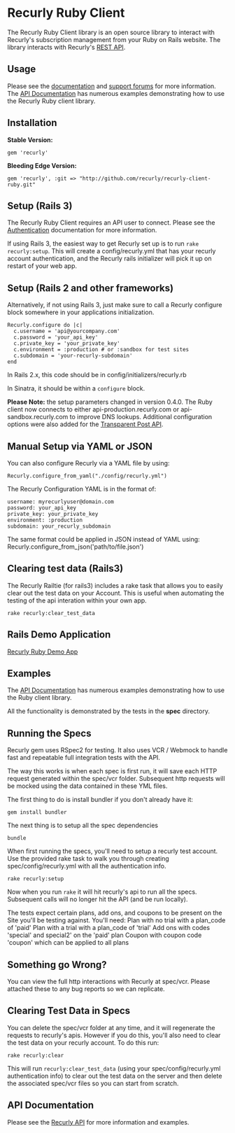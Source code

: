 Recurly Ruby Client
===================

The Recurly Ruby Client library is an open source library to interact with Recurly's subscription management from your Ruby on Rails website. The library interacts with Recurly's [REST API](http://support.recurly.com/api/basics).


Usage
-----

Please see the [documentation](http://support.recurly.com/faqs/api/ruby-client) and
[support forums](http://support.recurly.com/discussions) for more information. The [API Documentation](http://docs.recurly.com/api/basics) has numerous examples demonstrating how to use the Recurly Ruby client library.


Installation
------------

**Stable Version:**

    gem 'recurly'

**Bleeding Edge Version:**

    gem 'recurly', :git => "http://github.com/recurly/recurly-client-ruby.git"


Setup (Rails 3)
--------------

The Recurly Ruby Client requires an API user to connect. Please see the [Authentication](http://docs.recurly.com/api/authentication/) documentation for more information.

If using Rails 3, the easiest way to get Recurly set up is to run `rake recurly:setup`. This will create a config/recurly.yml that has your recurly account authentication, and the Recurly rails initializer will pick it up on restart of your web app.


Setup (Rails 2 and other frameworks)
--------------

Alternatively, if not using Rails 3, just make sure to call a Recurly configure block somewhere in your applications initialization.

    Recurly.configure do |c|
      c.username = 'api@yourcompany.com'
      c.password = 'your_api_key'
      c.private_key = 'your_private_key'
      c.environment = :production # or :sandbox for test sites
      c.subdomain = 'your-recurly-subdomain'
    end

In Rails 2.x, this code should be in config/initializers/recurly.rb

In Sinatra, it should be within a `configure` block.

**Please Note:** the setup parameters changed in version 0.4.0. The Ruby client now connects to either api-production.recurly.com or api-sandbox.recurly.com to improve DNS lookups. Additional configuration options were also added for the [Transparent Post API](http://docs.recurly.com/transparent-post/basics).

Manual Setup via YAML or JSON
--------------
You can also configure Recurly via a YAML file by using:

    Recurly.configure_from_yaml("./config/recurly.yml")

The Recurly Configuration YAML is in the format of:

    username: myrecurlyuser@domain.com
    password: your_api_key
    private_key: your_private_key
    environment: :production
    subdomain: your_recurly_subdomain


The same format could be applied in JSON instead of YAML using: Recurly.configure_from_json('path/to/file.json')

Clearing test data (Rails3)
----------------

The Recurly Railtie (for rails3) includes a rake task that allows you to easily clear out the test data on your Account. This is useful when automating the testing of the api interation within your own app.

    rake recurly:clear_test_data


Rails Demo Application
----------------

[Recurly Ruby Demo App](http://github.com/recurly/recurly-client-ruby-demo)


Examples
--------

The [API Documentation](http://docs.recurly.com/api/basics) has numerous examples demonstrating how to use the Ruby client library.

All the functionality is demonstrated by the tests in the __spec__ directory.


Running the Specs
------------------

Recurly gem uses RSpec2 for testing. It also uses VCR / Webmock to handle fast and repeatable full integration tests with the API.

The way this works is when each spec is first run, it will save each HTTP request generated within the spec/vcr folder. Subsequent http requests will be mocked using the data contained in these YML files.

The first thing to do is install bundler if you don't already have it:

    gem install bundler

The next thing is to setup all the spec dependencies

    bundle

When first running the specs, you'll need to setup a recurly test account. Use the provided rake task to walk you through creating spec/config/recurly.yml with all the authentication info.

    rake recurly:setup

Now when you run `rake` it will hit recurly's api to run all the specs. Subsequent calls will no longer hit the API (and be run locally).

The tests expect certain plans, add ons, and coupons to be present on the Site you'll be testing against.  You'll need:
    Plan with no trial with a plan_code of 'paid'
    Plan with a trial with a plan_code of 'trial'
    Add ons with codes 'special' and special2' on the 'paid' plan
    Coupon with coupon code 'coupon' which can be applied to all plans


Something go Wrong?
------------------

You can view the full http interactions with Recurly at spec/vcr. Please attached these to any bug reports so we can replicate.


Clearing Test Data in Specs
----------------------------

You can delete the spec/vcr folder at any time, and it will regenerate the requests to recurly's apis. However if you do this, you'll also need to clear the test data on your recurly account. To do this run:

    rake recurly:clear

This will run `recurly:clear_test_data` (using your spec/config/recurly.yml authentication info) to clear out the test data on the server and then delete the associated spec/vcr files so you can start from scratch.

API Documentation
-----------------

Please see the [Recurly API](http://docs.recurly.com/api/basics) for more information and examples.
